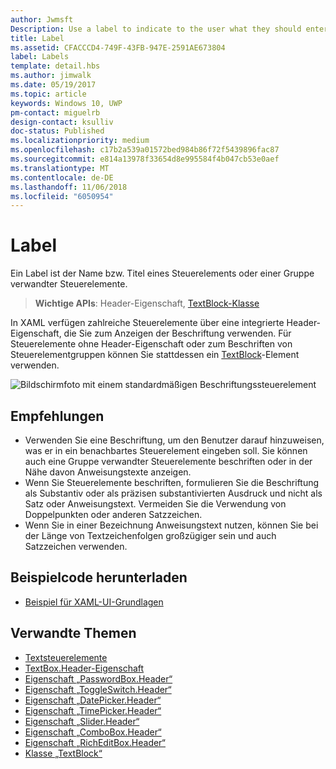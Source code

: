```yaml
---
author: Jwmsft
Description: Use a label to indicate to the user what they should enter into an adjacent control. You can also label a group of related controls, or display instructional text near a group of related controls.
title: Label
ms.assetid: CFACCCD4-749F-43FB-947E-2591AE673804
label: Labels
template: detail.hbs
ms.author: jimwalk
ms.date: 05/19/2017
ms.topic: article
keywords: Windows 10, UWP
pm-contact: miguelrb
design-contact: ksulliv
doc-status: Published
ms.localizationpriority: medium
ms.openlocfilehash: c17b2a539a01572bed984b86f72f5439896fac87
ms.sourcegitcommit: e814a13978f33654d8e995584f4b047cb53e0aef
ms.translationtype: MT
ms.contentlocale: de-DE
ms.lasthandoff: 11/06/2018
ms.locfileid: "6050954"
---
```

# <a name="labels"></a>Label

 

Ein Label ist der Name bzw. Titel eines Steuerelements oder einer Gruppe verwandter Steuerelemente.

> **Wichtige APIs**: Header-Eigenschaft, [TextBlock-Klasse](https://msdn.microsoft.com/library/windows/apps/br209652)

In XAML verfügen zahlreiche Steuerelemente über eine integrierte Header-Eigenschaft, die Sie zum Anzeigen der Beschriftung verwenden. Für Steuerelemente ohne Header-Eigenschaft oder zum Beschriften von Steuerelementgruppen können Sie stattdessen ein [TextBlock](https://msdn.microsoft.com/library/windows/apps/br209652)-Element verwenden.

![Bildschirmfoto mit einem standardmäßigen Beschriftungssteuerelement](images/label-standard.png)

## <a name="recommendations"></a>Empfehlungen


-   Verwenden Sie eine Beschriftung, um den Benutzer darauf hinzuweisen, was er in ein benachbartes Steuerelement eingeben soll. Sie können auch eine Gruppe verwandter Steuerelemente beschriften oder in der Nähe davon Anweisungstexte anzeigen.
-   Wenn Sie Steuerelemente beschriften, formulieren Sie die Beschriftung als Substantiv oder als präzisen substantivierten Ausdruck und nicht als Satz oder Anweisungstext. Vermeiden Sie die Verwendung von Doppelpunkten oder anderen Satzzeichen.
-   Wenn Sie in einer Bezeichnung Anweisungstext nutzen, können Sie bei der Länge von Textzeichenfolgen großzügiger sein und auch Satzzeichen verwenden.


## <a name="get-the-sample-code"></a>Beispielcode herunterladen
* [Beispiel für XAML-UI-Grundlagen](https://github.com/Microsoft/Windows-universal-samples/blob/master/Samples/XamlUIBasics)

## <a name="related-topics"></a>Verwandte Themen
* [Textsteuerelemente](text-controls.md)
* [TextBox.Header-Eigenschaft](https://msdn.microsoft.com/library/windows/apps/dn252861)
* [Eigenschaft „PasswordBox.Header“](https://msdn.microsoft.com/library/windows/apps/dn299051)
* [Eigenschaft „ToggleSwitch.Header“](https://msdn.microsoft.com/library/windows/apps/br209713)
* [Eigenschaft „DatePicker.Header“](https://msdn.microsoft.com/library/windows/apps/dn279460)
* [Eigenschaft „TimePicker.Header“](https://msdn.microsoft.com/library/windows/apps/dn299286)
* [Eigenschaft „Slider.Header“](https://msdn.microsoft.com/library/windows/apps/dn252829)
* [Eigenschaft „ComboBox.Header“](https://msdn.microsoft.com/library/windows/apps/dn279416)
* [Eigenschaft „RichEditBox.Header“](https://msdn.microsoft.com/library/windows/apps/dn252726)
* [Klasse „TextBlock“](https://msdn.microsoft.com/library/windows/apps/br209652)

 

 




